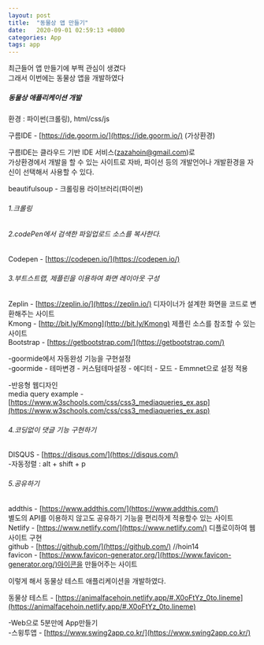 ```yaml
---
layout: post
title:  "동물상 앱 만들기"
date:   2020-09-01 02:59:13 +0800
categories: App
tags: app
---
```

최근들어 앱 만들기에 부쩍 관심이 생겼다<br>
그래서 이번에는 동물상 앱을 개발하였다<br>

##### 동물상 애플리케이션 개발

환경 : 파이썬(크롤링), html/css/js <br>

구름IDE - [https://ide.goorm.io/](https://ide.goorm.io/) (가상환경)

구름IDE는 클라우드 기반 IDE 서비스(zazahoin@gmail.com)로<br> 
가상환경에서 개발을 할 수 있는 사이트로 자바, 파이선 등의 개발언어나 개발환경을 자신이 선택해서 사용할 수 있다.<br>

beautifulsoup - 크롤링용 라이브러리(파이썬)<br>

###### 1.크롤링<br>

###### 2.codePen에서 검색한 파일업로드 소스를 복사한다.<br>
Codepen - [https://codepen.io/](https://codepen.io/)<br>

###### 3.부트스트랩, 제플린을 이용하여 화면 레이아웃 구성<br>
Zeplin - [https://zeplin.io/](https://zeplin.io/) 디자이너가 설계한 화면을 코드로 변환해주는 사이트<br>
Kmong - [http://bit.ly/Kmong](http://bit.ly/Kmong) 제플린 소스를 참조할 수 있는 사이트<br>
Bootstrap - [https://getbootstrap.com/](https://getbootstrap.com/)

-goormide에서 자동완성 기능을 구현설정<br>
-goormide - 테마변경 - 커스텀테마설정 - 에디터 - 모드 - Emmnet으로 설정 적용<br>

-반응형 웹디자인<br>
media query example - [https://www.w3schools.com/css/css3_mediaqueries_ex.asp](https://www.w3schools.com/css/css3_mediaqueries_ex.asp)<br>

###### 4.코딩없이 댓글 기능 구현하기<br>
DISQUS - [https://disqus.com/](https://disqus.com/)<br>
-자동정렬 : alt + shift + p<br>

###### 5.공유하기<br>
addthis - [https://www.addthis.com/](https://www.addthis.com/)<br> 
별도의 API를 이용하지 않고도 공유하기 기능을 편리하게 적용할수 있는 사이트<br>
Netlify - [https://www.netlify.com/](https://www.netlify.com/) 디플로이하여 웹사이트 구현<br>
github - [https://github.com/](https://github.com/) //hoin14<br>
favicon - [https://www.favicon-generator.org/](https://www.favicon-generator.org/)아이콘을 만들어주는 사이트<br>

이렇게 해서 동물상 테스트 애플리케이션을 개발하였다.<br>

동물상 테스트 - [https://animalfacehoin.netlify.app/#.X0oFtYz_0to.lineme](https://animalfacehoin.netlify.app/#.X0oFtYz_0to.lineme)<br>

-Web으로 5분만에 App만들기<br>
-스윙투앱 - [https://www.swing2app.co.kr/](https://www.swing2app.co.kr/)<br>